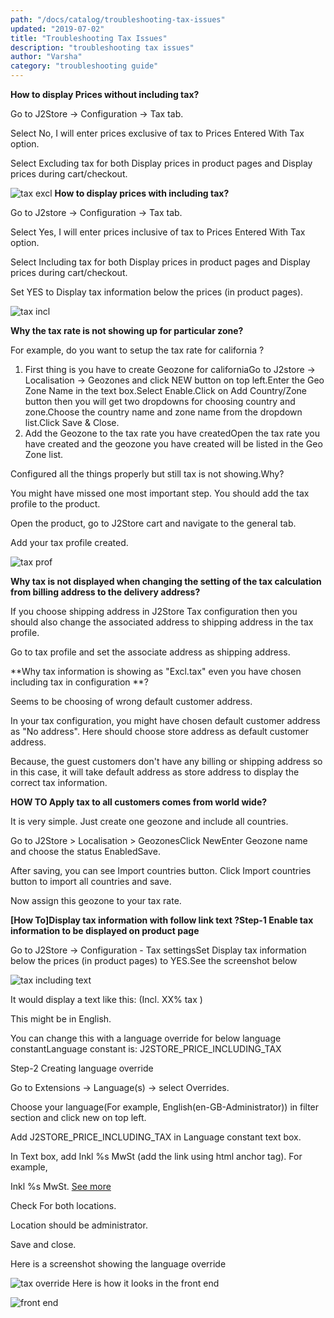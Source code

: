 ```yaml
---
path: "/docs/catalog/troubleshooting-tax-issues"
updated: "2019-07-02"
title: "Troubleshooting Tax Issues"
description: "troubleshooting tax issues"
author: "Varsha"
category: "troubleshooting guide"
---
```


**How to display Prices without including tax?**

Go to J2Store -> Configuration -> Tax tab.

Select No, I will enter prices exclusive of tax to Prices Entered With Tax option.

Select Excluding tax for both Display prices in product pages and Display prices during cart/checkout.


![tax excl](https://raw.githubusercontent.com/j2store/doc-images/master//troubleshooting-guide/troubleshooting-tax-issues/tax-excl.png)
**How to display prices with including tax?**

Go to J2store -> Configuration -> Tax tab.

Select Yes, I will enter prices inclusive of tax to Prices Entered With Tax option.

Select Including tax for both Display prices in product pages and Display prices during cart/checkout.

Set YES to Display tax information below the prices (in product pages).

![tax incl](https://raw.githubusercontent.com/j2store/doc-images/master//troubleshooting-guide/troubleshooting-tax-issues/tax-incl.png)

**Why the tax rate is not showing up for particular zone?**

For example, do you want to setup the tax rate for california ?

1. First thing is you have to create Geozone for californiaGo to J2store -> Localisation -> Geozones and click NEW button on top left.Enter the Geo Zone Name in the text box.Select Enable.Click on Add Country/Zone button then you will get two dropdowns for choosing country and zone.Choose the country name and zone name from the dropdown list.Click Save & Close.
2. Add the Geozone to the tax rate you have createdOpen the tax rate you have created and the geozone you have created will be listed in the Geo Zone list.

Configured all the things properly but still tax is not showing.Why?

You might have missed one most important step. You should add the tax profile to the product.

Open the product, go to J2Store cart and navigate to the general tab.

Add your tax profile created.

![tax prof](https://raw.githubusercontent.com/j2store/doc-images/master//troubleshooting-guide/troubleshooting-tax-issues/tax-prof.png)


**Why tax is not displayed when changing the setting of the tax calculation from billing address to the delivery address?**

If you choose shipping address in J2Store Tax configuration then you should also change the associated address to shipping address in the tax profile.

Go to tax profile and set the associate address as shipping address.

**Why tax information is showing as "Excl.tax" even you have chosen including tax in configuration **?

Seems to be choosing of wrong default customer address.

In your tax configuration, you might have chosen default customer address as "No address". Here should choose store address as default customer address.

Because, the guest customers don't have any billing or shipping address so in this case, it will take default address as store address to display the correct tax information.

**HOW TO Apply tax to all customers comes from world wide?**

It is very simple. Just create one geozone and include all countries.

Go to J2Store > Localisation > GeozonesClick NewEnter Geozone name and choose the status EnabledSave.

After saving, you can see Import countries button. Click Import countries button to import all countries and save.

Now assign this geozone to your tax rate.

**[How To]Display tax information with follow link text ?Step-1 Enable tax information to be displayed on product page**

Go to J2Store -> Configuration - Tax settingsSet Display tax information below the prices (in product pages) to YES.See the screenshot below


![tax including text](https://raw.githubusercontent.com/j2store/doc-images/master//troubleshooting-guide/troubleshooting-tax-issues/tax_including_text.png)

It would display a text like this: (Incl. XX% tax )

This might be in English.

You can change this with a language override for below language constantLanguage constant is: J2STORE_PRICE_INCLUDING_TAX

Step-2 Creating language override

Go to Extensions -> Language(s) -> select Overrides.

Choose your language(For example, English(en-GB-Administrator)) in filter section and click new on top left.

Add J2STORE_PRICE_INCLUDING_TAX in Language constant text box.

In Text box, add Inkl %s MwSt (add the link using html anchor tag). For example,

Inkl %s MwSt. <a href="yoursite.com">See more</a>

Check For both locations.

Location should be administrator.

Save and close.

Here is a screenshot showing the language override

![tax override](https://raw.githubusercontent.com/j2store/doc-images/master//troubleshooting-guide/troubleshooting-tax-issues/tax_override.png)
Here is how it looks in the front end

![front end](https://raw.githubusercontent.com/j2store/doc-images/master//troubleshooting-guide/troubleshooting-tax-issues/front_end_display.png)
